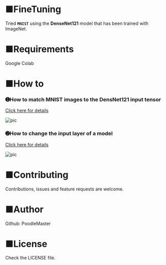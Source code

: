 # ■FineTuning
Tried **`MNIST`** using the **DenseNet121** model that has been trained with ImageNet.

# ■Requirements
Google Colab

# ■How to
### ➊How to match MNIST images to the DensNet121 input tensor
[Click here for details](https://github.com/PoodleMaster/FineTuning-DenseNet121/blob/main/%E3%80%90FineTuning%E3%80%91DenseNet121(64%2C%2064%2C%203ch)%20NG56.ipynb)

![pic](https://user-images.githubusercontent.com/69660581/104994891-b41f9780-5a68-11eb-97b5-b37fbe7d9cae.png)

### ➋How to change the input layer of a model
[Click here for details](https://github.com/PoodleMaster/FineTuning-DenseNet121/blob/main/%E3%80%90FineTuning%E3%80%91DenseNet121(64%2C%2064%2C%201ch)%20NG65.ipynb)

![pic](https://user-images.githubusercontent.com/69660581/104995325-753e1180-5a69-11eb-8b94-5ebe374dbcaa.png)

# ■Contributing
Contributions, issues and feature requests are welcome.

# ■Author
Github: PoodleMaster

# ■License
Check the LICENSE file.
